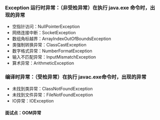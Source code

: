 ### Exception 运行时异常：（非受检异常）在执行 java.exe 命令时，出现的异常

* 空指针访问：NullPointerException
* 网络连接中断：SocketException
* 数组角标越界：ArrayIndexOutOfBoundsException
* 类强制转换异常：ClassCastException
* 数字格式异常：NumberFormatException
* 输入不匹配异常：InputMismatchException
* 算术异常：ArithmeticException

### 编译时异常：（受检异常）在执行 javac.exe命令时，出现的异常

* 未找到类异常：ClassNotFoundException
* 未找到文件异常：FileNotFoundException
* IO异常：IOException

#### 面试点：OOM异常